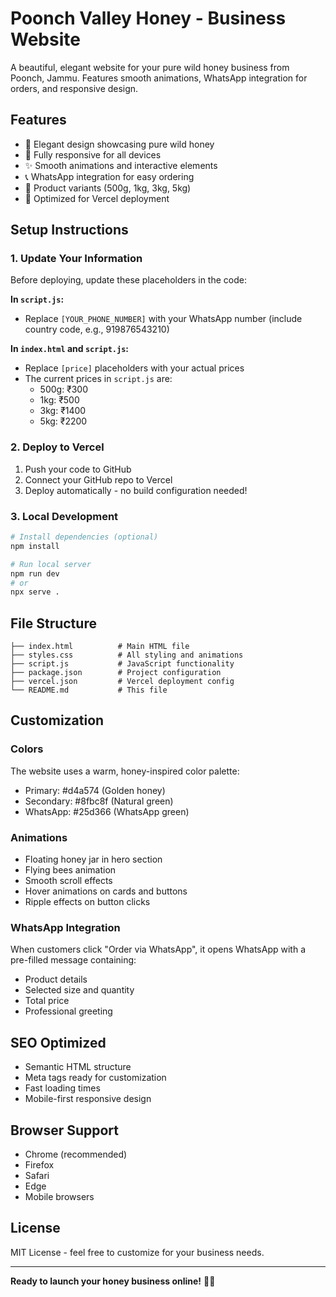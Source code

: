 # Poonch Valley Honey - Business Website

A beautiful, elegant website for your pure wild honey business from Poonch, Jammu. Features smooth animations, WhatsApp integration for orders, and responsive design.

## Features

- 🍯 Elegant design showcasing pure wild honey
- 📱 Fully responsive for all devices
- ✨ Smooth animations and interactive elements
- 📞 WhatsApp integration for easy ordering
- 🛒 Product variants (500g, 1kg, 3kg, 5kg)
- 🚀 Optimized for Vercel deployment

## Setup Instructions

### 1. Update Your Information

Before deploying, update these placeholders in the code:

**In `script.js`:**
- Replace `[YOUR_PHONE_NUMBER]` with your WhatsApp number (include country code, e.g., 919876543210)

**In `index.html` and `script.js`:**
- Replace `[price]` placeholders with your actual prices
- The current prices in `script.js` are:
  - 500g: ₹300
  - 1kg: ₹500
  - 3kg: ₹1400
  - 5kg: ₹2200

### 2. Deploy to Vercel

1. Push your code to GitHub
2. Connect your GitHub repo to Vercel
3. Deploy automatically - no build configuration needed!

### 3. Local Development

```bash
# Install dependencies (optional)
npm install

# Run local server
npm run dev
# or
npx serve .
```

## File Structure

```
├── index.html          # Main HTML file
├── styles.css          # All styling and animations
├── script.js           # JavaScript functionality
├── package.json        # Project configuration
├── vercel.json         # Vercel deployment config
└── README.md           # This file
```

## Customization

### Colors
The website uses a warm, honey-inspired color palette:
- Primary: #d4a574 (Golden honey)
- Secondary: #8fbc8f (Natural green)
- WhatsApp: #25d366 (WhatsApp green)

### Animations
- Floating honey jar in hero section
- Flying bees animation
- Smooth scroll effects
- Hover animations on cards and buttons
- Ripple effects on button clicks

### WhatsApp Integration
When customers click "Order via WhatsApp", it opens WhatsApp with a pre-filled message containing:
- Product details
- Selected size and quantity
- Total price
- Professional greeting

## SEO Optimized
- Semantic HTML structure
- Meta tags ready for customization
- Fast loading times
- Mobile-first responsive design

## Browser Support
- Chrome (recommended)
- Firefox
- Safari
- Edge
- Mobile browsers

## License
MIT License - feel free to customize for your business needs.

---

**Ready to launch your honey business online!** 🍯✨